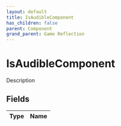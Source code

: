 ```yaml
---
layout: default
title: IsAudibleComponent
has_children: false
parent: Component
grand_parent: Game Reflection
---
```

# IsAudibleComponent
Description 

## Fields

| Type | Name |
|:-------------|:--------------|


